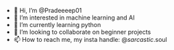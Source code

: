 - 👋 Hi, I’m @Pradeeeep01
- 👀 I’m interested in machine learning and AI
- 🌱 I’m currently learning python 
- 💞️ I’m looking to collaborate on beginner projects 
- 📫 How to reach me, my insta handle: @_sarcastic_.soul

<!---
Pradeeeep01/Pradeeeep01 is a ✨ special ✨ repository because its `README.md` (this file) appears on your GitHub profile.
You can click the Preview link to take a look at your changes.
--->
